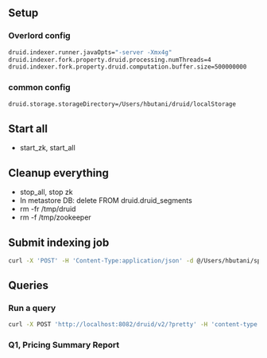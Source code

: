 
## Setup

### Overlord config
```sh
druid.indexer.runner.javaOpts="-server -Xmx4g"
druid.indexer.fork.property.druid.processing.numThreads=4
druid.indexer.fork.property.druid.computation.buffer.size=500000000
```

### common config
```sh
druid.storage.storageDirectory=/Users/hbutani/druid/localStorage
```

## Start all
* start_zk, start_all

## Cleanup everything

* stop_all, stop zk
* In metastore DB: delete FROM druid.druid_segments
* rm -fr /tmp/druid
* rm -f /tmp/zookeeper

## Submit indexing job
```sh
curl -X 'POST' -H 'Content-Type:application/json' -d @/Users/hbutani/sparkline/spark-csv/src/test/scala/com/databricks/spark/csv/tpch/druid/tpch_index_task.json localhost:8090/druid/indexer/v1/task
```

## Queries

### Run a query
```sh
curl -X POST 'http://localhost:8082/druid/v2/?pretty' -H 'content-type: application/json'  -d  @/Users/hbutani/sparkline/spark-csv/src/test/scala/com/databricks/spark/csv/tpch/druid/queries/timeseries1.json
```

### Q1, Pricing Summary Report
```json
```